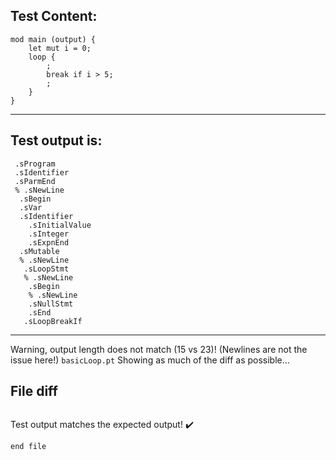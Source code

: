
Test Content: 
-------------------------
```
mod main (output) {
    let mut i = 0;
    loop {
        ;
        break if i > 5;
        ;
    }
}
```
------------------------
Test output is: 
-------------------------
```
 .sProgram
 .sIdentifier
 .sParmEnd
 % .sNewLine
  .sBegin
  .sVar
  .sIdentifier
    .sInitialValue
    .sInteger
    .sExpnEnd
  .sMutable
  % .sNewLine
   .sLoopStmt
   % .sNewLine
    .sBegin
    % .sNewLine
    .sNullStmt
    .sEnd
   .sLoopBreakIf

```
------------------------
Warning, output length does not match (15 vs 23)!  (Newlines are not the issue here!) `basicLoop.pt`
Showing as much of the diff as possible...

File diff
-------------------------
```diff

```
Test output matches the expected output! :heavy_check_mark:

```
end file
